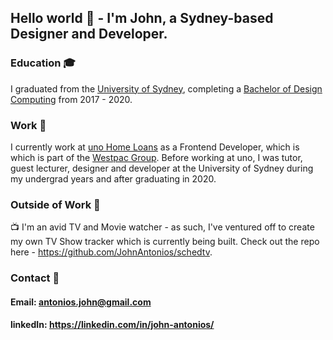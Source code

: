 ## Hello world 👋 - I'm John, a Sydney-based Designer and Developer. 

### Education 🎓 
I graduated from the [University of Sydney](https://www.sydney.edu.au/), completing a [Bachelor of Design Computing](https://www.sydney.edu.au/courses/courses/uc/bachelor-of-design-computing.html) from 2017 - 2020.

### Work 💼 
I currently work at [uno Home Loans](https://unohomeloans.com.au) as a Frontend Developer, which is which is part of the [Westpac Group](https://www.westpac.com.au/about-westpac/westpac-group/). 
Before working at uno, I was tutor, guest lecturer, designer and developer at the University of Sydney during my undergrad years and after graduating in 2020.

### Outside of Work 🏡
📺 I'm an avid TV and Movie watcher - as such, I've ventured off to create my own TV Show tracker which is currently being built. Check out the repo here - https://github.com/JohnAntonios/schedtv.




### Contact 📲
#### Email: antonios.john@gmail.com
#### linkedIn: https://linkedin.com/in/john-antonios/
